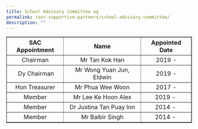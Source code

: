 ```yaml
---
title: School Advisory Committee og
permalink: /our-supportive-partners/school-advisory-committee/
description: ""
---
```


<table border="1" cellspacing="0" cellpadding="5">
<tbody>
<tr>
<th style="text-align: center;"><strong>SAC Appointment</strong></th>
<th style="text-align: center;"><strong>Name</strong></th>
<th style="text-align: center;"><strong>Appointed Date</strong></th>
</tr>
<tr>
<td style="text-align: center;">Chairman</td>
<td style="text-align: center;">Mr Tan Kok Han</td>
<td style="text-align: center;">2019 -</td>
</tr>
<tr>
<td style="text-align: center;">&nbsp;Dy Chairman</td>
<td style="text-align: center;">Mr Wong Yuan Jun, Eldwin</td>
<td style="text-align: center;">2019 -</td>
</tr>
<tr>
<td style="text-align: center;">Hon Treasurer</td>
<td style="text-align: center;">Mr Phua Wee Woon</td>
<td style="text-align: center;">2017 -</td>
</tr>
<tr>
<td style="text-align: center;">Member</td>
<td style="text-align: center;">Mr Lee Ke Hoon Alex</td>
<td style="text-align: center;">2019 -&nbsp;</td>
</tr>
<tr>
<td style="text-align: center;">Member</td>
<td style="text-align: center;">Dr Justina Tan Puay Inn</td>
<td style="text-align: center;">2014 -&nbsp;</td>
</tr>
<tr>
<td style="text-align: center;">Member</td>
<td style="text-align: center;">Mr Balbir Singh</td>
<td style="text-align: center;">2014 -&nbsp;</td>
</tr>
</tbody>
</table>